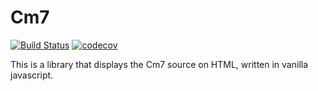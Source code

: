 # Cm7

[![Build Status](https://travis-ci.org/c-minor-7/cm7.svg?branch=master)](https://travis-ci.org/c-minor-7/cm7)
[![codecov](https://codecov.io/gh/c-minor-7/cm7/branch/master/graph/badge.svg)](https://codecov.io/gh/c-minor-7/cm7)

This is a library that displays the Cm7 source on HTML, written in vanilla javascript.


